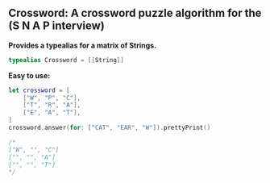 ## Crossword: A crossword puzzle algorithm for the (S N A P interview)

**Provides a typealias for a matrix of Strings.**  

```Swift
typealias Crossword = [[String]]
```


**Easy to use:**

```Swift
let crossword = [
    ["W", "P", "C"],
    ["T", "R", "A"],
    ["E", "A", "T"],
]
crossword.answer(for: ["CAT", "EAR", "W"]).prettyPrint()

/*
["W", "", "C"]
["", "", "A"]
["", "", "T"]
*/

```
